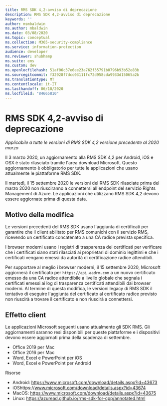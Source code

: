 ```yaml
---
title: RMS SDK 4,2-avviso di deprecazione
description: RMS SDK 4,2-avviso di deprecazione
keywords: ''
author: msmbaldwin
ms.author: mbaldwin
ms.date: 03/08/2020
ms.topic: conceptual
ms.collection: M365-security-compliance
ms.service: information-protection
audience: developer
ms.reviewer: shubhamp
ms.suite: ems
ms.custom: dev
ms.openlocfilehash: 51af06c37e6ee23a762f35791b0796b93b52e83b
ms.sourcegitcommit: f32928f7dcc03111fc72d958cda9933d15065a2b
ms.translationtype: MT
ms.contentlocale: it-IT
ms.lasthandoff: 06/10/2020
ms.locfileid: "84665810"
---
```

# <a name="rms-sdk-42-deprecation-notice"></a>RMS SDK 4,2-avviso di deprecazione 

*Applicabile a tutte le versioni di RMS SDK 4,2 versione precedente al 2020 marzo*

Il 3 marzo 2020, un aggiornamento alla RMS SDK 4,2 per Android, iOS e OSX è stato rilasciato tramite l'area download Microsoft. Questo aggiornamento è obbligatorio per tutte le applicazioni che usano attualmente le piattaforme RMS SDK.  

Il martedì, il 15 settembre 2020 le versioni del RMS SDK rilasciate prima del marzo 2020 non riusciranno a connettersi all'endpoint del servizio Rights Management di Azure. Le applicazioni che utilizzano RMS SDK 4,2 devono essere aggiornate prima di questa data. 

## <a name="reason-for-change"></a>Motivo della modifica 

Le versioni precedenti del RMS SDK usano l'aggiunta di certificati per garantire che il client abilitato per RMS comunichi con il servizio RMS, ricevendo un certificato concatenato a una CA radice prevista specifica.  

I browser moderni usano i registri di trasparenza dei certificati per verificare che i certificati siano stati rilasciati ai proprietari di dominio legittimi e che i certificati vengano emessi da autorità di certificazione radice attendibili.  

Per supportare al meglio i browser moderni, il 15 settembre 2020, Microsoft aggiornerà il certificato per `https://api.aadrm.com` a un nuovo certificato emesso da una CA radice attendibile a livello globale che segnala i certificati emessi ai log di trasparenza certificati attendibili dai browser moderni. Al termine di questa modifica, le versioni legacy di RMS SDK il tentativo di eseguire l'aggiunta del certificato al certificato radice previsto non riuscirà a trovare il certificato e non riuscirà a connettersi.  

## <a name="client-impact"></a>Effetto client 

Le applicazioni Microsoft seguenti usano attualmente gli SDK RMS. Gli aggiornamenti saranno resi disponibili per queste piattaforme e i dispositivi devono essere aggiornati prima della scadenza di settembre. 

- Office 2019 per Mac 
- Office 2016 per Mac 
- Word, Excel e PowerPoint per iOS 
- Word, Excel e PowerPoint per Android 

Risorse 

- Android: https://www.microsoft.com/download/details.aspx?id=43673
- iOShttps://www.microsoft.com/download/details.aspx?id=43674 
- MacOS: https://www.microsoft.com/download/details.aspx?id=43675 
- Linux: https://azuread.github.io/rms-sdk-for-cpp/annotated.html